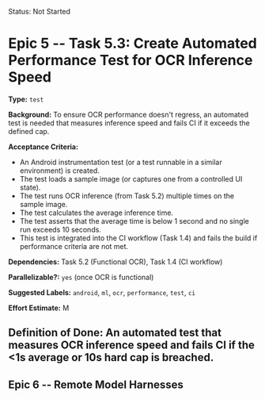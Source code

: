 Status: Not Started

# Epic 5 -- Task 5.3: Create Automated Performance Test for OCR Inference Speed

**Type:** `test`

**Background:** To ensure OCR performance doesn't regress, an automated test is needed that measures inference speed and fails CI if it exceeds the defined cap.

**Acceptance Criteria:**
*   An Android instrumentation test (or a test runnable in a similar environment) is created.
*   The test loads a sample image (or captures one from a controlled UI state).
*   The test runs OCR inference (from Task 5.2) multiple times on the sample image.
*   The test calculates the average inference time.
*   The test asserts that the average time is below 1 second and no single run exceeds 10 seconds.
*   This test is integrated into the CI workflow (Task 1.4) and fails the build if performance criteria are not met.

**Dependencies:** Task 5.2 (Functional OCR), Task 1.4 (CI workflow)

**Parallelizable?:** `yes` (once OCR is functional)

**Suggested Labels:** `android`, `ml`, `ocr`, `performance`, `test`, `ci`

**Effort Estimate:** M

**Definition of Done:** An automated test that measures OCR inference speed and fails CI if the <1s average or 10s hard cap is breached.
---
## Epic 6 -- Remote Model Harnesses
